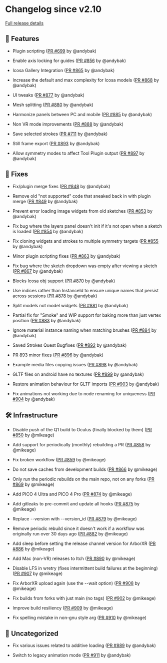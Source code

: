 # Changelog since v2.10

[Full release details](https://github.com/icosa-foundation/open-brush/compare/v2.10...7456c10185b34afa0ff99eaba5f92efe30ac3155)

## 🚀 Features

- Plugin scripting ([PR #699](https://github.com/icosa-foundation/open-brush/pull/699) by @andybak)

- Enable axis locking for guides ([PR #856](https://github.com/icosa-foundation/open-brush/pull/856) by @andybak)

- Icosa Gallery Integration ([PR #865](https://github.com/icosa-foundation/open-brush/pull/865) by @andybak)

- Increase the default and max complexity for Icosa models ([PR #868](https://github.com/icosa-foundation/open-brush/pull/868) by @andybak)

- UI tweaks ([PR #877](https://github.com/icosa-foundation/open-brush/pull/877) by @andybak)

- Mesh splitting ([PR #880](https://github.com/icosa-foundation/open-brush/pull/880) by @andybak)

- Harmonize panels between PC and mobile ([PR #885](https://github.com/icosa-foundation/open-brush/pull/885) by @andybak)

- Non VR mode improvements ([PR #888](https://github.com/icosa-foundation/open-brush/pull/888) by @andybak)

- Save selected strokes ([PR #711](https://github.com/icosa-foundation/open-brush/pull/711) by @andybak)

- Still frame export ([PR #893](https://github.com/icosa-foundation/open-brush/pull/893) by @andybak)

- Allow symmetry modes to affect Tool Plugin output ([PR #897](https://github.com/icosa-foundation/open-brush/pull/897) by @andybak)


## 🐛 Fixes

- Fix/plugin merge fixes ([PR #848](https://github.com/icosa-foundation/open-brush/pull/848) by @andybak)

- Remove old "not supported" code that sneaked back in with plugin merge ([PR #849](https://github.com/icosa-foundation/open-brush/pull/849) by @andybak)

- Prevent error loading image widgets from old sketches ([PR #853](https://github.com/icosa-foundation/open-brush/pull/853) by @andybak)

- Fix bug where the layers panel doesn't init if it's not open when a sketch is loaded ([PR #854](https://github.com/icosa-foundation/open-brush/pull/854) by @andybak)

- Fix cloning widgets and strokes to multiple symmetry targets ([PR #855](https://github.com/icosa-foundation/open-brush/pull/855) by @andybak)

- Minor plugin scripting fixes ([PR #863](https://github.com/icosa-foundation/open-brush/pull/863) by @andybak)

- Fix bug where the sketch dropdown was empty after viewing a sketch ([PR #867](https://github.com/icosa-foundation/open-brush/pull/867) by @andybak)

- Blocks Icosa obj support ([PR #870](https://github.com/icosa-foundation/open-brush/pull/870) by @andybak)

- Use indices rather than InstanceId to ensure unique names that persist across sessions ([PR #878](https://github.com/icosa-foundation/open-brush/pull/878) by @andybak)

- Split models not model widgets ([PR #881](https://github.com/icosa-foundation/open-brush/pull/881) by @andybak)

- Partial fix for "Smoke" and WIP support for baking more than just vertex position ([PR #883](https://github.com/icosa-foundation/open-brush/pull/883) by @andybak)

- Ignore material instance naming when matching brushes ([PR #884](https://github.com/icosa-foundation/open-brush/pull/884) by @andybak)

- Saved Strokes Quest Bugfixes ([PR #892](https://github.com/icosa-foundation/open-brush/pull/892) by @andybak)

- PR 893 minor fixes ([PR #896](https://github.com/icosa-foundation/open-brush/pull/896) by @andybak)

- Example media files copying issues ([PR #898](https://github.com/icosa-foundation/open-brush/pull/898) by @andybak)

- GLTF files on android have no textures ([PR #899](https://github.com/icosa-foundation/open-brush/pull/899) by @andybak)

- Restore animation behaviour for GLTF imports ([PR #903](https://github.com/icosa-foundation/open-brush/pull/903) by @andybak)

- Fix animations not working due to node renaming for uniqueness ([PR #904](https://github.com/icosa-foundation/open-brush/pull/904) by @andybak)


## 🛠️ Infrastructure

- Disable push of the Q1 build to Oculus (finally blocked by them) ([PR #850](https://github.com/icosa-foundation/open-brush/pull/850) by @mikeage)

- Add support for periodically (monthly) rebuilding a PR ([PR #858](https://github.com/icosa-foundation/open-brush/pull/858) by @mikeage)

- Fix broken workflow ([PR #859](https://github.com/icosa-foundation/open-brush/pull/859) by @mikeage)

- Do not save caches from development builds ([PR #866](https://github.com/icosa-foundation/open-brush/pull/866) by @mikeage)

- Only run the periodic rebuilds on the main repo, not on any forks ([PR #869](https://github.com/icosa-foundation/open-brush/pull/869) by @mikeage)

- Add PICO 4 Ultra and PICO 4 Pro ([PR #874](https://github.com/icosa-foundation/open-brush/pull/874) by @mikeage)

- Add gitleaks to pre-commit and update all hooks ([PR #875](https://github.com/icosa-foundation/open-brush/pull/875) by @mikeage)

- Replace --version with --version_id ([PR #879](https://github.com/icosa-foundation/open-brush/pull/879) by @mikeage)

- Remove periodic rebuild since it doesn't work if a workflow was originally run over 30 days ago ([PR #882](https://github.com/icosa-foundation/open-brush/pull/882) by @mikeage)

- Add sleep before setting the release channel version for ArborXR ([PR #886](https://github.com/icosa-foundation/open-brush/pull/886) by @mikeage)

- Add Mac (non-VR) releases to Itch ([PR #890](https://github.com/icosa-foundation/open-brush/pull/890) by @mikeage)

- Disable LFS in wretry (fixes intermittent build failures at the beginning) ([PR #907](https://github.com/icosa-foundation/open-brush/pull/907) by @mikeage)

- Fix ArborXR upload again (use the --wait option) ([PR #908](https://github.com/icosa-foundation/open-brush/pull/908) by @mikeage)

- Fix builds from forks with just main (no tags) ([PR #902](https://github.com/icosa-foundation/open-brush/pull/902) by @mikeage)

- Improve build resiliency ([PR #909](https://github.com/icosa-foundation/open-brush/pull/909) by @mikeage)

- Fix spelling mistake in non-gnu style arg ([PR #910](https://github.com/icosa-foundation/open-brush/pull/910) by @mikeage)


## 💬 Uncategorized

- Fix various issues related to additive loading ([PR #889](https://github.com/icosa-foundation/open-brush/pull/889) by @andybak)

- Switch to legacy animation mode ([PR #911](https://github.com/icosa-foundation/open-brush/pull/911) by @andybak)






